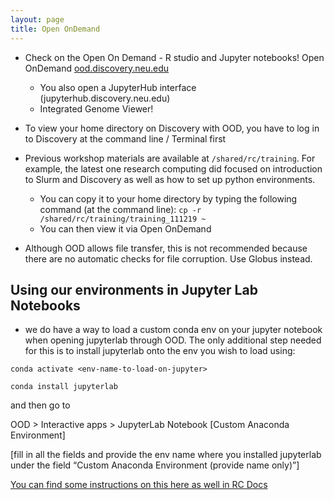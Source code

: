 ```yaml
---
layout: page
title: Open OnDemand
---
```


* Check on the Open On Demand - R studio and Jupyter notebooks! Open OnDemand [ood.discovery.neu.edu](ood.discovery.neu.edu)
  * You also open a JupyterHub interface (jupyterhub.discovery.neu.edu)
  * Integrated Genome Viewer!
  
* To view your home directory on Discovery with OOD, you have to log in to Discovery at the command line / Terminal first

* Previous workshop materials are available at `/shared/rc/training`. For example, the latest one research computing did focused on introduction to Slurm and Discovery as well as how to set up python environments. 
  * You can copy it to your home directory by typing the following command (at the command line): `cp -r /shared/rc/training/training_111219 ~`
  * You can then view it via Open OnDemand
  
* Although OOD allows file transfer, this is not recommended because there are no automatic checks for file corruption. Use Globus instead.

## Using our environments in Jupyter Lab Notebooks

* we do have a way to load a custom conda env on your jupyter notebook when opening jupyterlab through OOD. The only additional step needed for this is to install jupyterlab onto the env you wish to load using:
```
conda activate <env-name-to-load-on-jupyter>

conda install jupyterlab
```


and then go to


OOD > Interactive apps > JupyterLab Notebook [Custom Anaconda Environment]

[fill in all the fields and provide the env name where you installed jupyterlab under the field “Custom Anaconda Environment (provide name only)”]


[You can find some instructions on this here as well in RC Docs](https://rc-docs.northeastern.edu/en/latest/using-ood/interactiveapps.html#working-with-jupyter-notebook-custom-anaconda-environment)


